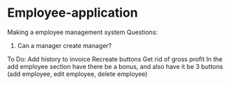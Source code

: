 # Employee-application

Making a employee management system
Questions:

1. Can a manager create manager?

To Do:
Add history to invoice
Recreate buttons
Get rid of gross profit
In the add employee section have there be a bonus, and also have it be 3 buttons (add employee, edit employee, delete employee)
